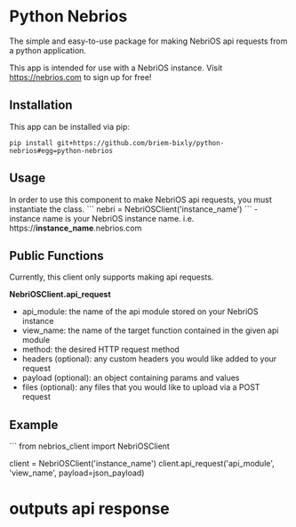 # Python Nebrios

The simple and easy-to-use package for making NebriOS api requests from a python application.

This app is intended for use with a NebriOS instance. Visit https://nebrios.com to sign up for free!

<h2>Installation</h2>
This app can be installed via pip:

```
pip install git+https://github.com/briem-bixly/python-nebrios#egg=python-nebrios
```

<h2>Usage</h2>
In order to use this component to make NebriOS api requests, you must instantiate the class.
```
nebri = NebriOSClient('instance_name')
```
- instance name is your NebriOS instance name. i.e. https://<strong>instance_name</strong>.nebrios.com

<h2>Public Functions</h2>
Currently, this client only supports making api requests.

<strong>NebriOSClient.api_request</strong>
- api_module: the name of the api module stored on your NebriOS instance
- view_name: the name of the target function contained in the given api module
- method: the desired HTTP request method
- headers (optional): any custom headers you would like added to your request
- payload (optional): an object containing params and values
- files (optional): any files that you would like to upload via a POST request

<h2>Example</h2>
```
from nebrios_client import NebriOSClient


client = NebriOSClient('instance_name')
client.api_request('api_module', 'view_name', payload=json_payload)
# outputs api response
```
